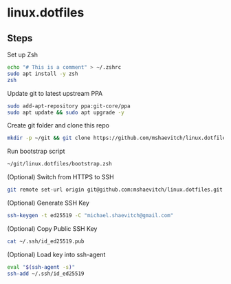 
# linux.dotfiles

## Steps

Set up Zsh

```bash
echo "# This is a comment" > ~/.zshrc
sudo apt install -y zsh
zsh
```

Update git to latest upstream PPA

```bash
sudo add-apt-repository ppa:git-core/ppa
sudo apt update && sudo apt upgrade -y
```

Create git folder and clone this repo

```bash
mkdir -p ~/git && git clone https://github.com/mshaevitch/linux.dotfiles.git ~/git/linux.dotfiles
```

Run bootstrap script

```bash
~/git/linux.dotfiles/bootstrap.zsh
```

(Optional) Switch from HTTPS to SSH

```bash
git remote set-url origin git@github.com:mshaevitch/linux.dotfiles.git
```

(Optional) Generate SSH Key

```bash
ssh-keygen -t ed25519 -C "michael.shaevitch@gmail.com"
```

(Optional) Copy Public SSH Key

```bash
cat ~/.ssh/id_ed25519.pub
```

(Optional) Load key into ssh-agent

```bash
eval "$(ssh-agent -s)"
ssh-add ~/.ssh/id_ed25519
```
